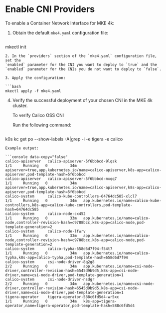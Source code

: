 # Enable CNI Providers

To enable a Container Network Interface for MKE 4k:

1. Obtain the default `mke4.yaml` configuration file:

   ```bash
mkectl init
   ```
2. In the `providers` section of the `mke4.yaml` configuration file, set the
   `enabled` parameter for the CNI you want to deploy to `true` and the
   `enabled` parameter for the CNIs you do not want to deploy to `false`.

3. Apply the configuration:

   ```bash
mkectl apply -f mke4.yaml
   ```
4. Verify the successful deployment of your chosen CNI in the MKE 4k cluster.

   

   To verify Calico OSS CNI

   Run the following command:

   ```text
k0s kc get po --show-labels -A|grep -i -e tigera -e calico
   ```
   Example output:

   ```console data-copy="false"
calico-apiserver   calico-apiserver-5f6bbbcd-9lqsk                              1/1     Running   0          34m   apiserver=true,app.kubernetes.io/name=calico-apiserver,k8s-app=calico-apiserver,pod-template-hash=5f6bbbcd
calico-apiserver   calico-apiserver-5f6bbbcd-mxqq7                              1/1     Running   0          34m   apiserver=true,app.kubernetes.io/name=calico-apiserver,k8s-app=calico-apiserver,pod-template-hash=5f6bbbcd
calico-system      calico-kube-controllers-64764dc585-xlcl7                     1/1     Running   0          34m   app.kubernetes.io/name=calico-kube-controllers,k8s-app=calico-kube-controllers,pod-template-hash=64764dc585
calico-system      calico-node-cx452                                            1/1     Running   0          33m   app.kubernetes.io/name=calico-node,controller-revision-hash=c9788bcc,k8s-app=calico-node,pod-template-generation=2
calico-system      calico-node-lfwrv                                            1/1     Running   0          33m   app.kubernetes.io/name=calico-node,controller-revision-hash=c9788bcc,k8s-app=calico-node,pod-template-generation=2
calico-system      calico-typha-658d6d7f94-f54t7                                1/1     Running   0          34m   app.kubernetes.io/name=calico-typha,k8s-app=calico-typha,pod-template-hash=658d6d7f94
calico-system      csi-node-driver-8q2g8                                        2/2     Running   0          34m   app.kubernetes.io/name=csi-node-driver,controller-revision-hash=6545d9b9d5,k8s-app=csi-node-driver,name=csi-node-driver,pod-template-generation=1
calico-system      csi-node-driver-nsdgr                                        2/2     Running   0          34m   app.kubernetes.io/name=csi-node-driver,controller-revision-hash=6545d9b9d5,k8s-app=csi-node-driver,name=csi-node-driver,pod-template-generation=1
tigera-operator    tigera-operator-588c6fd5d4-wr5xc                             1/1     Running   0          34m   k8s-app=tigera-operator,name=tigera-operator,pod-template-hash=588c6fd5d4
   ```
   